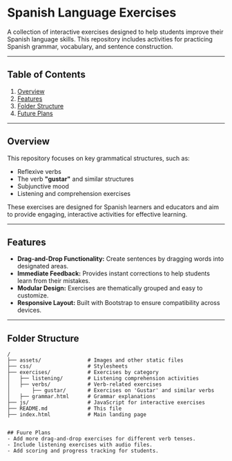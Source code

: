# Spanish Language Exercises

A collection of interactive exercises designed to help students improve their Spanish language skills. This repository includes activities for practicing Spanish grammar, vocabulary, and sentence construction.

---

## Table of Contents
1. [Overview](#overview)
2. [Features](#features)
3. [Folder Structure](#folder-structure)
4. [Future Plans](#future-plans)

---

## Overview

This repository focuses on key grammatical structures, such as:
- Reflexive verbs
- The verb **"gustar"** and similar structures
- Subjunctive mood
- Listening and comprehension exercises

These exercises are designed for Spanish learners and educators and aim to provide engaging, interactive activities for effective learning.

---

## Features

- **Drag-and-Drop Functionality:** Create sentences by dragging words into designated areas.
- **Immediate Feedback:** Provides instant corrections to help students learn from their mistakes.
- **Modular Design:** Exercises are thematically grouped and easy to customize.
- **Responsive Layout:** Built with Bootstrap to ensure compatibility across devices.

---

## Folder Structure

```plaintext
/
├── assets/               # Images and other static files
├── css/                  # Stylesheets
├── exercises/            # Exercises by category
│   ├── listening/        # Listening comprehension activities
│   ├── verbs/            # Verb-related exercises
│       ├── gustar/       # Exercises on 'Gustar' and similar verbs
│   ├── grammar.html      # Grammar explanations
├── js/                   # JavaScript for interactive exercises
├── README.md             # This file
├── index.html            # Main landing page


## Fuure Plans
- Add more drag-and-drop exercises for different verb tenses.
- Include listening exercises with audio files.
- Add scoring and progress tracking for students.
